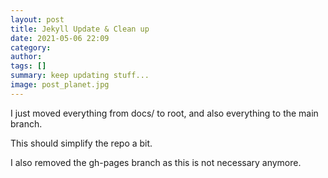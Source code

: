 ```yaml
---
layout: post
title: Jekyll Update & Clean up
date: 2021-05-06 22:09
category: 
author: 
tags: []
summary: keep updating stuff...
image: post_planet.jpg
---
```

I just moved everything from docs/ to root, and also everything to the main branch.

This should simplify the repo a bit.

I also removed the gh-pages branch as this is not necessary anymore.